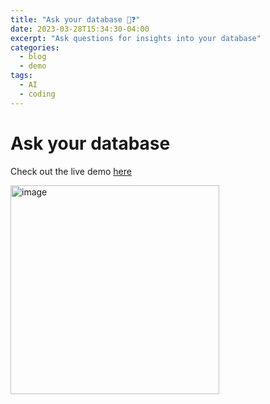 ```yaml
---
title: "Ask your database 💾❓"
date: 2023-03-28T15:34:30-04:00
excerpt: "Ask questions for insights into your database"
categories:
  - blog
  - demo
tags:
  - AI
  - coding
---
```

# Ask your database
Check out the live demo [here](https://databutton.com/v/3po3yed0)

<img width="334" alt="image" src="https://github.com/thomasht86/thomasht86.github.io/assets/24563696/ecea75f0-4021-4903-bf3e-d15f671ea2e4">